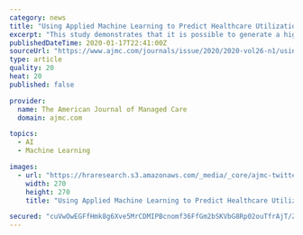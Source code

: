 ```yaml
---
category: news
title: "Using Applied Machine Learning to Predict Healthcare Utilization Based on Socioeconomic Determinants of Care"
excerpt: "This study demonstrates that it is possible to generate a highly accurate model to predict inpatient and emergency department utilization using data on socioeconomic determinants of care."
publishedDateTime: 2020-01-17T22:41:00Z
sourceUrl: "https://www.ajmc.com/journals/issue/2020/2020-vol26-n1/using-applied-machine-learning-to-predict-healthcare-utilization-based-on-socioeconomic-determinants-of-care"
type: article
quality: 20
heat: 20
published: false

provider:
  name: The American Journal of Managed Care
  domain: ajmc.com

topics:
  - AI
  - Machine Learning

images:
  - url: "https://hraresearch.s3.amazonaws.com/_media/_core/ajmc-twitter-logo.jpg"
    width: 270
    height: 270
    title: "Using Applied Machine Learning to Predict Healthcare Utilization Based on Socioeconomic Determinants of Care"

secured: "cuVwOwEGFfHmk8g6Xve5MrCDMIPBcnomf36FfGm2bSKVbG8Rp02ouTfrAjT/ZvilgptArOrn41Rc3yo0pSNxRQa2BHbowoRenAmPfernXOIvqGo1KNcEgRoJqQIGjbAzR1jOETDwwLwMoN2KngdpXQNtEkxZje/XQi1J+NR3ixw5FI0EnbagnOEkJHrDbQIdj/kncga/51QPOL42+6wJer0etgsyXZL2/CKozPz+H1IiVHHIk26VI1BaO3AmyMhKM1DEa3xspBQsCbOKNbUjXLHM6qjC8o6TpB7rh/Pfns4=;uaTnDyYBYeUVwHt9ORtS9g=="
---
```


